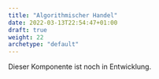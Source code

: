 ```yaml
---
title: "Algorithmischer Handel"
date: 2022-03-13T22:54:47+01:00
draft: true
weight: 22
archetype: "default"
---
```

Dieser Komponente ist noch in Entwicklung.